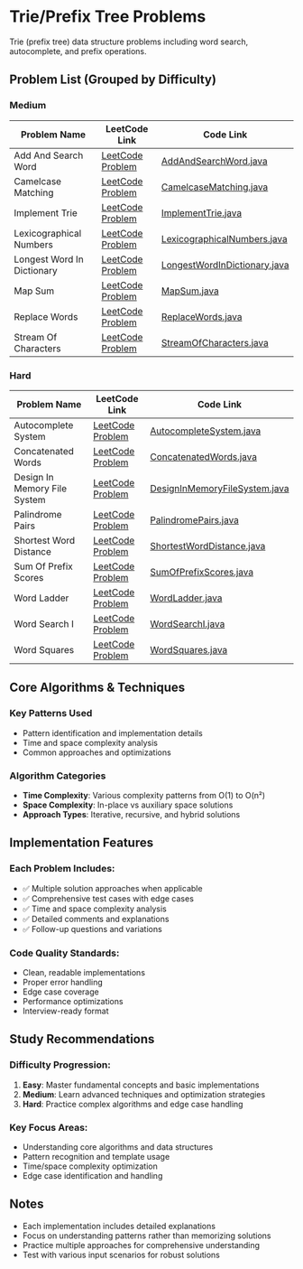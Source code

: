 # Trie/Prefix Tree Problems

Trie (prefix tree) data structure problems including word search, autocomplete, and prefix operations.

## Problem List (Grouped by Difficulty)

### Medium
| Problem Name | LeetCode Link | Code Link |
|--------------|--------------|-----------|
| Add And Search Word | [LeetCode Problem](https://leetcode.com/problems/add-and-search-word/) | [AddAndSearchWord.java](./medium/AddAndSearchWord.java) |
| Camelcase Matching | [LeetCode Problem](https://leetcode.com/problems/camelcase-matching/) | [CamelcaseMatching.java](./medium/CamelcaseMatching.java) |
| Implement Trie | [LeetCode Problem](https://leetcode.com/problems/implement-trie/) | [ImplementTrie.java](./medium/ImplementTrie.java) |
| Lexicographical Numbers | [LeetCode Problem](https://leetcode.com/problems/lexicographical-numbers/) | [LexicographicalNumbers.java](./medium/LexicographicalNumbers.java) |
| Longest Word In Dictionary | [LeetCode Problem](https://leetcode.com/problems/longest-word-in-dictionary/) | [LongestWordInDictionary.java](./medium/LongestWordInDictionary.java) |
| Map Sum | [LeetCode Problem](https://leetcode.com/problems/map-sum/) | [MapSum.java](./medium/MapSum.java) |
| Replace Words | [LeetCode Problem](https://leetcode.com/problems/replace-words/) | [ReplaceWords.java](./medium/ReplaceWords.java) |
| Stream Of Characters | [LeetCode Problem](https://leetcode.com/problems/stream-of-characters/) | [StreamOfCharacters.java](./medium/StreamOfCharacters.java) |

### Hard
| Problem Name | LeetCode Link | Code Link |
|--------------|--------------|-----------|
| Autocomplete System | [LeetCode Problem](https://leetcode.com/problems/autocomplete-system/) | [AutocompleteSystem.java](./hard/AutocompleteSystem.java) |
| Concatenated Words | [LeetCode Problem](https://leetcode.com/problems/concatenated-words/) | [ConcatenatedWords.java](./hard/ConcatenatedWords.java) |
| Design In Memory File System | [LeetCode Problem](https://leetcode.com/problems/design-in-memory-file-system/) | [DesignInMemoryFileSystem.java](./hard/DesignInMemoryFileSystem.java) |
| Palindrome Pairs | [LeetCode Problem](https://leetcode.com/problems/palindrome-pairs/) | [PalindromePairs.java](./hard/PalindromePairs.java) |
| Shortest Word Distance | [LeetCode Problem](https://leetcode.com/problems/shortest-word-distance/) | [ShortestWordDistance.java](./hard/ShortestWordDistance.java) |
| Sum Of Prefix Scores | [LeetCode Problem](https://leetcode.com/problems/sum-of-prefix-scores/) | [SumOfPrefixScores.java](./hard/SumOfPrefixScores.java) |
| Word Ladder | [LeetCode Problem](https://leetcode.com/problems/word-ladder/) | [WordLadder.java](./hard/WordLadder.java) |
| Word Search I | [LeetCode Problem](https://leetcode.com/problems/word-search-i/) | [WordSearchI.java](./hard/WordSearchI.java) |
| Word Squares | [LeetCode Problem](https://leetcode.com/problems/word-squares/) | [WordSquares.java](./hard/WordSquares.java) |

## Core Algorithms & Techniques

### Key Patterns Used
- Pattern identification and implementation details
- Time and space complexity analysis
- Common approaches and optimizations

### Algorithm Categories
- **Time Complexity**: Various complexity patterns from O(1) to O(n²)
- **Space Complexity**: In-place vs auxiliary space solutions
- **Approach Types**: Iterative, recursive, and hybrid solutions

## Implementation Features

### Each Problem Includes:
- ✅ Multiple solution approaches when applicable
- ✅ Comprehensive test cases with edge cases
- ✅ Time and space complexity analysis
- ✅ Detailed comments and explanations
- ✅ Follow-up questions and variations

### Code Quality Standards:
- Clean, readable implementations
- Proper error handling
- Edge case coverage
- Performance optimizations
- Interview-ready format

## Study Recommendations

### Difficulty Progression:
1. **Easy**: Master fundamental concepts and basic implementations
2. **Medium**: Learn advanced techniques and optimization strategies  
3. **Hard**: Practice complex algorithms and edge case handling

### Key Focus Areas:
- Understanding core algorithms and data structures
- Pattern recognition and template usage
- Time/space complexity optimization
- Edge case identification and handling

## Notes
- Each implementation includes detailed explanations
- Focus on understanding patterns rather than memorizing solutions
- Practice multiple approaches for comprehensive understanding
- Test with various input scenarios for robust solutions
